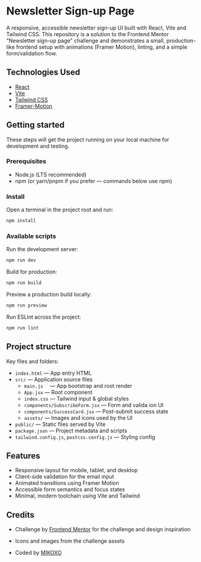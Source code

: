# Newsletter Sign-up Page

A responsive, accessible newsletter sign-up UI built with React, Vite and Tailwind CSS. This repository is a solution to the Frontend Mentor "Newsletter sign-up page" challenge and demonstrates a small, production-like frontend setup with animations (Framer Motion), linting, and a simple form/validation flow.

## Technologies Used

- [React](https://react.dev/)
- [Vite](https://vitejs.dev/)
- [Tailwind CSS](https://tailwindcss.com/)
- [Framer-Motion](https://motion.dev/)

## Getting started

These steps will get the project running on your local machine for development and testing.

### Prerequisites

- Node.js (LTS recommended)
- npm (or yarn/pnpm if you prefer — commands below use npm)

### Install

Open a terminal in the project root and run:

```bash
npm install
```

### Available scripts

Run the development server:

```bash
npm run dev
```

Build for production:

```bash
npm run build
```

Preview a production build locally:

```bash
npm run preview
```

Run ESLint across the project:

```bash
npm run lint
```

## Project structure

Key files and folders:

- `index.html` — App entry HTML
- `src/` — Application source files
  - `main.js  ` — App bootstrap and root render
  - `App.jsx` — Root component
  - `index.css` — Tailwind input & global styles
  - `components/SubscribeForm.jsx` — Form and valida ion UI
  - `components/SuccessCard.jsx` — Post-submit success state
  - `assets/` — Images and icons used by the UI
- `public/` — Static files served by Vite
- `package.json` — Project metadata and scripts
- `tailwind.config.js`, `postcss.config.js` — Styling config

## Features

- Responsive layout for mobile, tablet, and desktop
- Client-side validation for the email input
- Animated transitions using Framer Motion
- Accessible form semantics and focus states
- Minimal, modern toolchain using Vite and Tailwind

## Credits

- Challenge by [Frontend Mentor](https://www.frontendmentor.io/challenges/newsletter-signup-form-with-success-message-3FC1AZbNrv) for the challenge and design inspiration
- Icons and images from the challenge assets

- Coded by [MIKOXO](https://github.com/MIKOXO)
